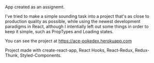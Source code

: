 App created as an assignemt.

I've tried to make a simple sounding task into a project that's as close to production quality as possible, while using the newest development paradigms in React, although I intentially left out some things in order to keep it simple, such as PropTypes and Loading states.

You can see the project at https://ace-pokedex.herokuapp.com

Project made with create-react-app, React Hooks, React-Redux, Redux-Thunk, Styled-Components.

